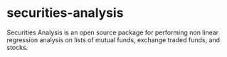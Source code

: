 # securities-analysis
Securities Analysis is an open source package for performing non linear regression analysis on lists of mutual funds, exchange traded funds, and  stocks.
